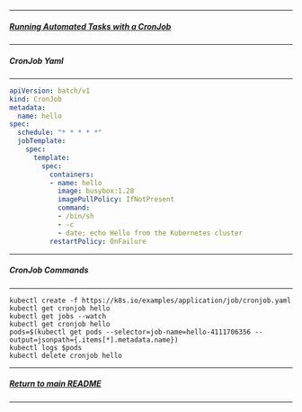 *********************************************************************
##### [Running Automated Tasks with a CronJob](https://kubernetes.io/docs/tasks/job/automated-tasks-with-cron-jobs/)
*********************************************************************
##### CronJob Yaml
*********************************************************************
```yaml
apiVersion: batch/v1
kind: CronJob
metadata:
  name: hello
spec:
  schedule: "* * * * *"
  jobTemplate:
    spec:
      template:
        spec:
          containers:
          - name: hello
            image: busybox:1.28
            imagePullPolicy: IfNotPresent
            command:
            - /bin/sh
            - -c
            - date; echo Hello from the Kubernetes cluster
          restartPolicy: OnFailure
```
*********************************************************************
##### CronJob Commands
*********************************************************************
```shell
kubectl create -f https://k8s.io/examples/application/job/cronjob.yaml
kubectl get cronjob hello
kubectl get jobs --watch
kubectl get cronjob hello
pods=$(kubectl get pods --selector=job-name=hello-4111706356 --output=jsonpath={.items[*].metadata.name})
kubectl logs $pods
kubectl delete cronjob hello
```
*********************************************************************
##### [Return to main README](https://github.com/dmitriyshub/kube-hub)
*********************************************************************